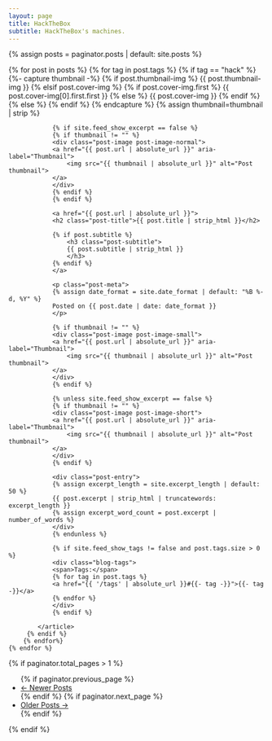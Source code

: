 ```yaml
---
layout: page
title: HackTheBox 
subtitle: HackTheBox's machines.
---
```


{% assign posts = paginator.posts | default: site.posts %}

<div class="posts-list">
    {% for post in posts %}
    {% for tag in post.tags %}
    {% if tag == "hack" %} <!-- Esta página lista todos los posts que contengan a modo de tag el string que aparece a la izquierda.-->
            <article class="post-preview">
                {%- capture thumbnail -%}
                {% if post.thumbnail-img %}
                    {{ post.thumbnail-img }}
                {% elsif post.cover-img %}
                    {% if post.cover-img.first %}
                    {{ post.cover-img[0].first.first }}
                    {% else %}
                    {{ post.cover-img }}
                    {% endif %}
                {% else %}
                {% endif %}
                {% endcapture %}
                {% assign thumbnail=thumbnail | strip %}

                {% if site.feed_show_excerpt == false %}
                {% if thumbnail != "" %}
                <div class="post-image post-image-normal">
                <a href="{{ post.url | absolute_url }}" aria-label="Thumbnail">
                    <img src="{{ thumbnail | absolute_url }}" alt="Post thumbnail">
                </a>
                </div>
                {% endif %}
                {% endif %}

                <a href="{{ post.url | absolute_url }}">
                <h2 class="post-title">{{ post.title | strip_html }}</h2>

                {% if post.subtitle %}
                    <h3 class="post-subtitle">
                    {{ post.subtitle | strip_html }}
                    </h3>
                {% endif %}
                </a>

                <p class="post-meta">
                {% assign date_format = site.date_format | default: "%B %-d, %Y" %}
                Posted on {{ post.date | date: date_format }}
                </p>

                {% if thumbnail != "" %}
                <div class="post-image post-image-small">
                <a href="{{ post.url | absolute_url }}" aria-label="Thumbnail">
                    <img src="{{ thumbnail | absolute_url }}" alt="Post thumbnail">
                </a>
                </div>
                {% endif %}

                {% unless site.feed_show_excerpt == false %}
                {% if thumbnail != "" %}
                <div class="post-image post-image-short">
                <a href="{{ post.url | absolute_url }}" aria-label="Thumbnail">
                    <img src="{{ thumbnail | absolute_url }}" alt="Post thumbnail">
                </a>
                </div>
                {% endif %}

                <div class="post-entry">
                {% assign excerpt_length = site.excerpt_length | default: 50 %}
                {{ post.excerpt | strip_html | truncatewords: excerpt_length }}
                {% assign excerpt_word_count = post.excerpt | number_of_words %}
                </div>
                {% endunless %}

                {% if site.feed_show_tags != false and post.tags.size > 0 %}
                <div class="blog-tags">
                <span>Tags:</span>
                {% for tag in post.tags %}
                <a href="{{ '/tags' | absolute_url }}#{{- tag -}}">{{- tag -}}</a>
                {% endfor %}
                </div>
                {% endif %}

            </article>
         {% endif %}
        {% endfor%}
    {% endfor %}
</div>

{% if paginator.total_pages > 1 %}
<ul class="pagination main-pager">
  {% if paginator.previous_page %}
  <li class="page-item previous">
    <a class="page-link" href="{{ paginator.previous_page_path | absolute_url }}">&larr; Newer Posts</a>
  </li>
  {% endif %}
  {% if paginator.next_page %}
  <li class="page-item next">
    <a class="page-link" href="{{ paginator.next_page_path | absolute_url }}">Older Posts &rarr;</a>
  </li>
  {% endif %}
</ul>
{% endif %}
